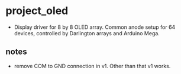 # project_oled
- Display driver for 8 by 8 OLED array. Common anode setup for 64 devices, controlled by Darlington arrays and Arduino Mega.

## notes
- remove COM to GND connection in v1. Other than that v1 works. 
